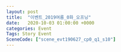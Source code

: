 ```yaml
---
layout: post
title:  "이벤트_2019여름_0화_오프닝"
date:   2020-10-03 01:00:00 +0000
categories: Event
Tags: Story Event
SceneCode: ["scene_evt190627_cp0_q1_s10"]
---
```

